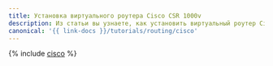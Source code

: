 ```yaml
---
title: Установка виртуального роутера Cisco CSR 1000v
description: Из статьи вы узнаете, как установить виртуальный роутер Cisco CSR 1000v.
canonical: '{{ link-docs }}/tutorials/routing/cisco'
---
```


{% include [cisco](../../_tutorials/infrastructure/cisco.md) %}
